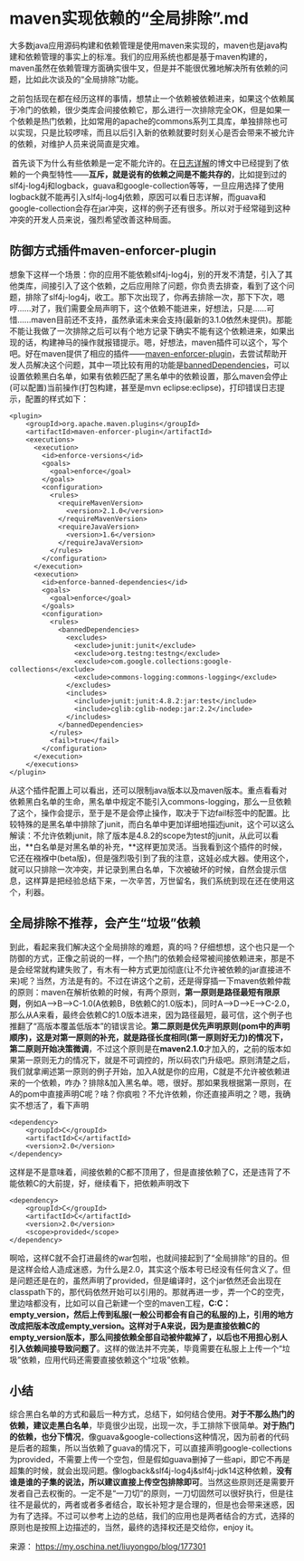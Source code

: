 # maven实现依赖的“全局排除”.md

大多数java应用源码构建和依赖管理是使用maven来实现的，maven也是java构建和依赖管理的事实上的标准。我们的应用系统也都是基于maven构建的，maven虽然在依赖管理方面确实很牛叉，但是并不能很优雅地解决所有依赖的问题，比如此次谈及的“全局排除”功能。

​       之前包括现在都在经历这样的事情，想禁止一个依赖被依赖进来，如果这个依赖属于冷门的依赖，很少类库会间接依赖它，那么进行一次排除完全OK，但是如果一个依赖是热门依赖，比如常用的apache的commons系列工具库，单独排除也可以实现，只是比较啰嗦，而且以后引入新的依赖就要时刻关心是否会带来不被允许的依赖，对维护人员来说简直是灾难。

​       首先谈下为什么有些依赖是一定不能允许的。在[日志详解](http://ieye.iteye.com/blog/1924215)的博文中已经提到了依赖的一个典型特性——**互斥，就是说有的依赖之间是不能共存的**，比如提到过的slf4j-log4j和logback，guava和google-collection等等，一旦应用选择了使用logback就不能再引入slf4j-log4j依赖，原因可以看日志详解，而guava和google-collection会存在jar冲突，这样的例子还有很多。所以对于经常碰到这种冲突的开发人员来说，强烈希望改善这种局面。



## 防御方式插件maven-enforcer-plugin

​       想象下这样一个场景：你的应用不能依赖slf4j-log4j，别的开发不清楚，引入了其他类库，间接引入了这个依赖，之后应用除了问题，你负责去排查，看到了这个问题，排除了slf4j-log4j，收工。那下次出现了，你再去排除一次，那下下次，嗯哼......对了，我们需要全局声明下，这个依赖不能进来，好想法，只是......可惜......maven目前还不支持，虽然承诺未来会支持(最新的3.1.0依然未提供)。那能不能让我做了一次排除之后可以有个地方记录下确实不能有这个依赖进来，如果出现的话，构建神马的操作就报错提示。嗯，好想法，maven插件可以这个，写个吧。好在maven提供了相应的插件——[maven-enforcer-plugin](http://maven.apache.org/plugins/maven-enforcer-plugin/)，去尝试帮助开发人员解决这个问题，其中一项比较有用的功能是[bannedDependencies](http://maven.apache.org/enforcer/enforcer-rules/bannedDependencies.html)，可以设置依赖黑白名单，如果有依赖匹配了黑名单中的依赖设置，那么maven会停止(可以配置)当前操作(打包构建，甚至是mvn eclipse:eclipse)，打印错误日志提示，配置的样式如下：

```
<plugin>  
    <groupId>org.apache.maven.plugins</groupId>  
    <artifactId>maven-enforcer-plugin</artifactId>  
    <executions>  
      <execution>  
        <id>enforce-versions</id>  
        <goals>  
          <goal>enforce</goal>  
        </goals>  
        <configuration>  
          <rules>  
            <requireMavenVersion>  
              <version>2.1.0</version>  
            </requireMavenVersion>  
            <requireJavaVersion>  
              <version>1.6</version>  
            </requireJavaVersion>  
          </rules>  
        </configuration>  
      </execution>  
      <execution>  
        <id>enforce-banned-dependencies</id>  
        <goals>  
          <goal>enforce</goal>  
        </goals>  
        <configuration>  
          <rules>  
            <bannedDependencies>  
              <excludes>  
                <exclude>junit:junit</exclude>  
                <exclude>org.testng:testng</exclude>                              
                <exclude>com.google.collections:google-collections</exclude>  
                <exclude>commons-logging:commons-logging</exclude>  
              </excludes>  
              <includes>  
                <include>junit:junit:4.8.2:jar:test</include>  
                <include>cglib:cglib-nodep:jar:2.2</include>  
              </includes>  
            </bannedDependencies>  
          </rules>  
          <fail>true</fail>  
        </configuration>  
      </execution>  
    </executions>  
</plugin>
```

从这个插件配置上可以看出，还可以限制java版本以及maven版本。重点看看对依赖黑白名单的生命，黑名单中规定不能引入commons-logging，那么一旦依赖了这个，操作会提示，至于是不是会停止操作，取决于下边fail标签中的配置。比较特殊的是黑名单中排除了junit，而白名单中更加详细地描述junit，这个可以这么解读：不允许依赖junit，除了版本是4.8.2的scope为test的junit，从此可以看出，**白名单是对黑名单的补充，**这样更加灵活。当我看到这个插件的时候，它还在襁褓中(beta版)，但是强烈吸引到了我的注意，这娃必成大器。使用这个，就可以只排除一次冲突，并记录到黑白名单，下次被破坏的时候，自然会提示信息，这样算是把经验总结下来，一次辛苦，万世留名，我们系统到现在还在使用这个，利器。

 



## 全局排除不推荐，会产生“垃圾”依赖

​       到此，看起来我们解决这个全局排除的难题，真的吗？仔细想想，这个也只是一个防御的方式，正像之前说的一样，一个热门的依赖会经常被间接依赖进来，那是不是会经常就构建失败了，有木有一种方式更加彻底(让不允许被依赖的jar直接进不来)呢？当然，方法是有的。不过在讲这个之前，还是得穿插一下maven依赖仲裁的原则：maven在解析依赖的时候，有两个原则，**第一原则是路径最短有限原则**，例如A-->B-->C-1.0(A依赖B，B依赖C的1.0版本)，同时A-->D-->E-->C-2.0，那么从A来看，最终会依赖C的1.0版本进来，因为路径最短，最可信，这个例子也推翻了“高版本覆盖低版本”的错误言论。**第二原则是优先声明原则(pom中的声明顺序)，这是对第一原则的补充，就是路径长度相同(第一原则好无力)的情况下，第二原则开始决策微调**，不过这个原则是在**maven2.1.0**才加入的，之前的版本如果第一原则无力的情况下，就是不可调控的，所以码农门升级吧。原则清楚之后，我们就拿阐述第一原则的例子开始，加入A就是你的应用，C就是不允许被依赖进来的一个依赖，咋办？排除&加入黑名单。嗯，很好。那如果我根据第一原则，在A的pom中直接声明C呢？啥？你疯啦？不允许依赖，你还直接声明之？嗯，我确实不想活了，看下声明

```
<dependency>  
    <groupId>C</groupId>  
    <artifactId>C</artifactId>  
    <version>2.0</version>  
</dependency>
```

这样是不是意味着，间接依赖的C都不顶用了，但是直接依赖了C，还是违背了不能依赖C的大前提，好，继续看下，把依赖声明改下

```
<dependency>  
    <groupId>C</groupId>  
    <artifactId>C</artifactId>  
    <version>2.0</version>  
    <scope>provided</scope>  
</dependency>
```

啊哈，这样C就不会打进最终的war包啦，也就间接起到了“全局排除”的目的。但是这样会给人造成迷惑，为什么是2.0，其实这个版本号已经没有任何含义了。但是问题还是在的，虽然声明了provided，但是编译时，这个jar依然还会出现在classpath下的，那代码依然开始可以引用的。那就再进一步，弄一个C的空壳，里边啥都没有，比如可以自己新建一个空的maven工程，**C:C：empty_version，然后上传到私服(一般公司都会有自己的私服的)上，引用的地方改成把版本改成empty_version。这样对于A来说，因为是直接依赖C的empty_version版本，那么间接依赖全部自动被仲裁掉了，以后也不用担心别人引入依赖间接导致问题了**。这样的做法并不完美，毕竟需要在私服上上传一个“垃圾”依赖，应用代码还需要直接依赖这个“垃圾”依赖。



## 小结

综合黑白名单的方式和最后一种方式，总结下，如何结合使用。**对于不那么热门的依赖，建议走黑白名单**，毕竟很少出现，出现一次，手工排除下很简单。**对于热门的依赖，也分下情况**，像guava&google-collections这种情况，因为前者的代码是后者的超集，所以当依赖了guava的情况下，可以直接声明google-collections为provided，不需要上传一个空包，但是假如guava删掉了一些api，即它不再是超集的时候，就会出现问题。像logback&slf4j-log4j&slf4j-jdk14这种依赖，**没有谁是谁的子集的说法，所以建议直接上传空包排除即可**。当然这些原则还是需要开发者自己去权衡的。一定不是“一刀切”的原则，一刀切固然可以很好执行，但是往往不是最优的，两者或者多者结合，取长补短才是合理的，但是也会带来迷惑，因为有了选择。不过可以参考上边的总结，我们的应用也是两者结合的方式，选择的原则也是按照上边描述的，当然，最终的选择权还是交给你，enjoy it。

来源： <https://my.oschina.net/liuyongpo/blog/177301>